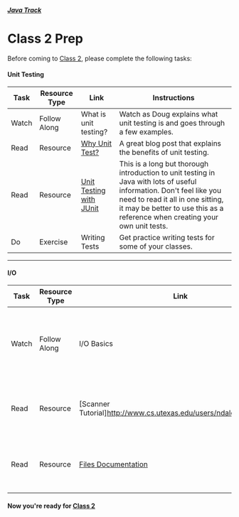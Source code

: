 ##### [Java Track](../../)

# Class 2 Prep

Before coming to [Class 2](../class2), please complete the following tasks:

#### Unit Testing
Task | Resource Type | Link  | Instructions
--------------|------|------|-------------
Watch | Follow Along | What is unit testing? | Watch as Doug explains what unit testing is and goes through a few examples.
Read | Resource | [Why Unit Test?](http://sd.jtimothyking.com/2006/07/11/twelve-benefits-of-writing-unit-tests-first/) | A great blog post that explains the benefits of unit testing.
Read | Resource | [Unit Testing with JUnit](http://www.vogella.com/tutorials/JUnit/article.html#testintroduction) | This is a long but thorough introduction to unit testing in Java with lots of useful information. Don't feel like you need to read it all in one sitting, it may be better to use this as a reference when creating your own unit tests.
Do | Exercise | Writing Tests | Get practice writing tests for some of your classes.
*** 

#### I/O
Task | Resource Type | Link  | Instructions
--------------|------|------|-------------
Watch | Follow Along | I/O Basics | Follow along with Doug as he incorporates some I/O functionality into one of his classes.
Read | Resource | [Scanner Tutorial]http://www.cs.utexas.edu/users/ndale/Scanner.html | This scanner tutorial shows several different ways of getting user input.
Read | Resource | [Files Documentation](https://docs.oracle.com/javase/tutorial/essential/io/file.html) | The Java documentation shows many different ways of reading and writing files.

#### Now you're ready for [Class 2](../class2)
